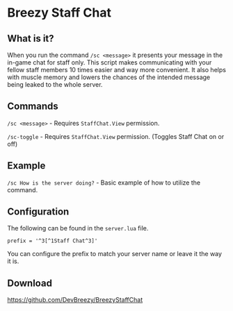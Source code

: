 # Breezy Staff Chat

## What is it?

When you run the command `/sc <message>` it presents your message in the in-game chat for staff only. This script makes communicating with your fellow staff members 10 times easier and way more convenient. It also helps with muscle memory and lowers the chances of the intended message being leaked to the whole server. 

## Commands

`/sc <message>` - Requires `StaffChat.View` permission.

`/sc-toggle` - Requires `StaffChat.View` permission. (Toggles Staff Chat on or off)

## Example

`/sc How is the server doing?` - Basic example of how to utilize the command.

## Configuration

The following can be found in the ``server.lua`` file.
```
prefix = '^3[^1Staff Chat^3]'
```
You can configure the prefix to match your server name or leave it the way it is.


## Download
https://github.com/DevBreezy/BreezyStaffChat


